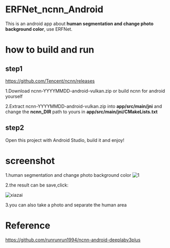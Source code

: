 # ERFNet_ncnn_Android
This is an android app about  **human segmentation and change photo background color**, use ERFNet.

# how to build and run
## step1
https://github.com/Tencent/ncnn/releases

1.Download ncnn-YYYYMMDD-android-vulkan.zip or build ncnn for android yourself

2.Extract ncnn-YYYYMMDD-android-vulkan.zip into **app/src/main/jni** and change the **ncnn_DIR** path to yours in **app/src/main/jni/CMakeLists.txt**

## step2
Open this project with Android Studio, build it and enjoy!

# screenshot
1.human segmentation and change photo background color
![1](https://user-images.githubusercontent.com/56180347/174824531-da9838fa-11c5-4da5-8192-ce753909862e.png)

2.the result can be save,click:

![xiazai](https://user-images.githubusercontent.com/56180347/174908175-1f0cabc2-9e78-4e63-91b2-2ad280b82059.png)

3.you can also take a photo and separate the human area


# Reference
https://github.com/runrunrun1994/ncnn-android-deeplabv3plus


